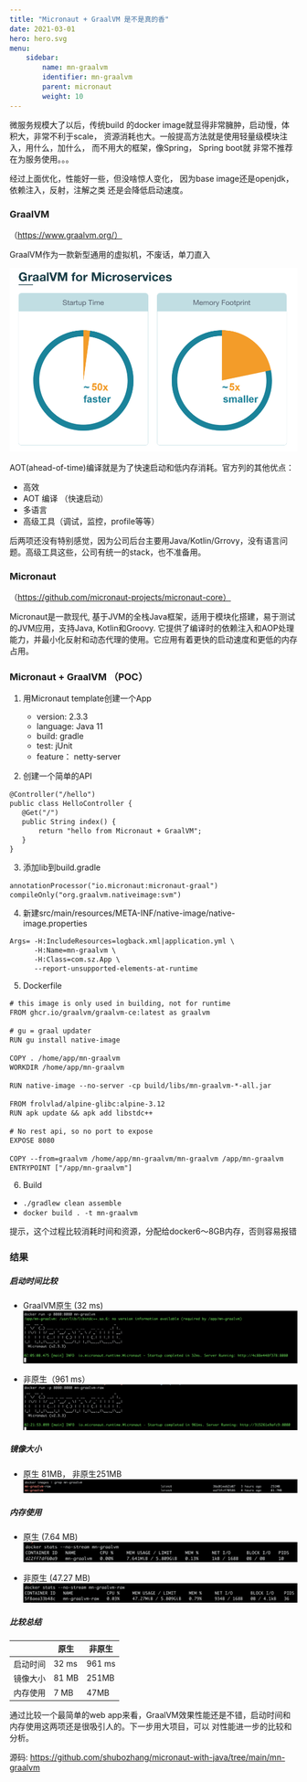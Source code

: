 ```yaml
---
title: "Micronaut + GraalVM 是不是真的香"
date: 2021-03-01
hero: hero.svg
menu:
    sidebar:
        name: mn-graalvm
        identifier: mn-graalvm
        parent: micronaut
        weight: 10
---
```


微服务规模大了以后，传统build 的docker image就显得非常臃肿，启动慢，体积大，非常不利于scale，
资源消耗也大。一般提高方法就是使用轻量级模块注入，用什么，加什么， 而不用大的框架，像Spring， Spring boot就
非常不推荐在为服务使用。。。

经过上面优化，性能好一些，但没啥惊人变化， 因为base image还是openjdk，依赖注入，反射，注解之类
还是会降低启动速度。

### GraalVM
（https://www.graalvm.org/）

GraalVM作为一款新型通用的虚拟机，不废话，单刀直入

![Alt Text](/images/posts/micronaut/graalvm-1.png)

AOT(ahead-of-time)编译就是为了快速启动和低内存消耗。官方列的其他优点：
* 高效
* AOT 编译 （快速启动）
* 多语言
* 高级工具（调试，监控，profile等等）

后两项还没有特别感觉，因为公司后台主要用Java/Kotlin/Grrovy，没有语言问题。高级工具这些，公司有统一的stack，也不准备用。


### Micronaut
（https://github.com/micronaut-projects/micronaut-core）

Micronaut是一款现代, 基于JVM的全栈Java框架，适用于模块化搭建，易于测试的JVM应用，支持Java, Kotlin和Groovy.
它提供了编译时的依赖注入和AOP处理能力，并最小化反射和动态代理的使用。它应用有着更快的启动速度和更低的内存占用。

### Micronaut + GraalVM （POC）

1. 用Micronaut template创建一个App
    * version: 2.3.3
    * language: Java 11
    * build: gradle
    * test: jUnit
    * feature： netty-server

2. 创建一个简单的API
```
@Controller("/hello")
public class HelloController {
   @Get("/")
   public String index() {
       return "hello from Micronaut + GraalVM";
   }
}
```

3. 添加lib到build.gradle
```
annotationProcessor("io.micronaut:micronaut-graal")
compileOnly("org.graalvm.nativeimage:svm")
```

4. 新建src/main/resources/META-INF/native-image/native-image.properties
```
Args= -H:IncludeResources=logback.xml|application.yml \
      -H:Name=mn-graalvm \
      -H:Class=com.sz.App \
      --report-unsupported-elements-at-runtime
```

5. Dockerfile
```
# this image is only used in building, not for runtime
FROM ghcr.io/graalvm/graalvm-ce:latest as graalvm

# gu = graal updater
RUN gu install native-image

COPY . /home/app/mn-graalvm
WORKDIR /home/app/mn-graalvm

RUN native-image --no-server -cp build/libs/mn-graalvm-*-all.jar

FROM frolvlad/alpine-glibc:alpine-3.12
RUN apk update && apk add libstdc++

# No rest api, so no port to expose
EXPOSE 8080

COPY --from=graalvm /home/app/mn-graalvm/mn-graalvm /app/mn-graalvm
ENTRYPOINT ["/app/mn-graalvm"]
```

6. Build
* `./gradlew clean assemble`
* `docker build . -t mn-graalvm`

提示，这个过程比较消耗时间和资源，分配给docker6～8GB内存，否则容易报错

### 结果

##### 启动时间比较
* GraalVM原生 (32 ms)
  ![Alt Text](/images/posts/micronaut/graalvm-startup.png)


* 非原生（961 ms）
  ![Alt Text](/images/posts/micronaut/graalvm-raw-startup.png)

##### 镜像大小
* 原生 81MB， 非原生251MB    
    ![Alt Text](/images/posts/micronaut/graalvm-size.png)


##### 内存使用
* 原生 (7.64 MB)
  ![Alt Text](/images/posts/micronaut/graalvm-mem.png)
  

* 非原生 (47.27 MB)
  ![Alt Text](/images/posts/micronaut/graalvm-raw-mem.png)

##### 比较总结
| | 原生 | 非原生 |
|---|---|---|
| 启动时间 | 32 ms | 961 ms
| 镜像大小 | 81 MB | 251MB
| 内存使用 | 7 MB | 47MB

通过比较一个最简单的web app来看，GraalVM效果性能还是不错，启动时间和内存使用这两项还是很吸引人的。下一步用大项目，可以
对性能进一步的比较和分析。


源码: https://github.com/shubozhang/micronaut-with-java/tree/main/mn-graalvm
